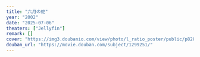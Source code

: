 ```yaml
---
title: "六月の蛇"
year: "2002"
date: "2025-07-06"
theaters: ["Jellyfin"]
remark: []
cover: "https://img3.doubanio.com/view/photo/l_ratio_poster/public/p828157013.jpg"
douban_url: "https://movie.douban.com/subject/1299251/"
---
```

